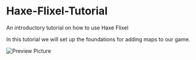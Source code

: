 # Haxe-Flixel-Tutorial

An introductory tutorial on how to use Haxe Flixel

In this tutorial we will set up the foundations for adding maps to our game.

![Preview Picture](https://github.com/Wolfman13/Haxe-Flixel-Tutorial/blob/Tutorial-22/Tutorial_22.png?raw=true)
